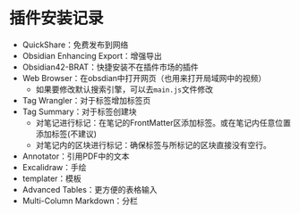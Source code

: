 # 插件安装记录
* QuickShare：免费发布到网络
* Obsidian Enhancing Export：增强导出
* Obsidian42-BRAT：快捷安装不在插件市场的插件
* Web Browser：在obsdian中打开网页（也用来打开局域网中的视频）
	* 如果要修改默认搜索引擎，可以去`main.js`文件修改
* Tag Wrangler：对于标签增加标签页
* Tag Summary：对于标签创建块
	* 对笔记进行标记：在笔记的FrontMatter区添加标签。或在笔记内任意位置添加标签(不建议)
	* 对笔记内的区块进行标记：确保标签与所标记的区块直接没有空行。
* Annotator：引用PDF中的文本
* Excalidraw：手绘
* templater：模板
* Advanced Tables：更方便的表格输入
* Multi-Column Markdown：分栏
